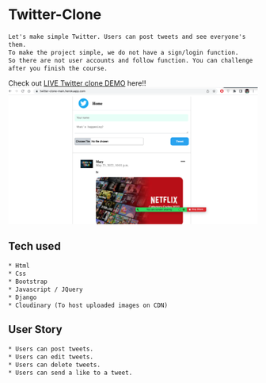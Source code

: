 
# Twitter-Clone
```
Let's make simple Twitter. Users can post tweets and see everyone's them.
To make the project simple, we do not have a sign/login function.
So there are not user accounts and follow function. You can challenge after you finish the course.
```
Check out [LIVE Twitter clone DEMO](https://Twitterclone.viola-ivolga.repl.co) here!!
![Screenshot 2022-05-25 at 4 50 41 PM](https://github.com/Viola-Ivolga/Twitter_clone/blob/main/static/img/Screen%20Shot%202022-05-25%20at%204.41.13%20PM.png)
## Tech used
```
* Html
* Css
* Bootstrap
* Javascript / JQuery
* Django
* Cloudinary (To host uploaded images on CDN)
```
## User Story
```
* Users can post tweets.
* Users can edit tweets.
* Users can delete tweets.
* Users can send a like to a tweet.
```
